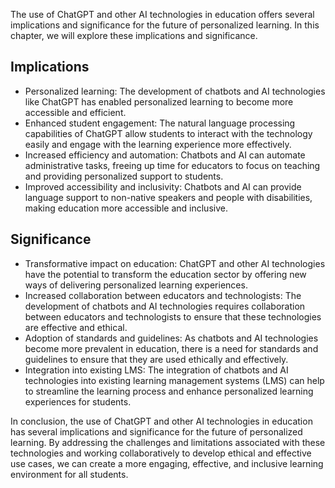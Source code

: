

The use of ChatGPT and other AI technologies in education offers several implications and significance for the future of personalized learning. In this chapter, we will explore these implications and significance.

Implications
------------

* Personalized learning: The development of chatbots and AI technologies like ChatGPT has enabled personalized learning to become more accessible and efficient.
* Enhanced student engagement: The natural language processing capabilities of ChatGPT allow students to interact with the technology easily and engage with the learning experience more effectively.
* Increased efficiency and automation: Chatbots and AI can automate administrative tasks, freeing up time for educators to focus on teaching and providing personalized support to students.
* Improved accessibility and inclusivity: Chatbots and AI can provide language support to non-native speakers and people with disabilities, making education more accessible and inclusive.

Significance
------------

* Transformative impact on education: ChatGPT and other AI technologies have the potential to transform the education sector by offering new ways of delivering personalized learning experiences.
* Increased collaboration between educators and technologists: The development of chatbots and AI technologies requires collaboration between educators and technologists to ensure that these technologies are effective and ethical.
* Adoption of standards and guidelines: As chatbots and AI technologies become more prevalent in education, there is a need for standards and guidelines to ensure that they are used ethically and effectively.
* Integration into existing LMS: The integration of chatbots and AI technologies into existing learning management systems (LMS) can help to streamline the learning process and enhance personalized learning experiences for students.

In conclusion, the use of ChatGPT and other AI technologies in education has several implications and significance for the future of personalized learning. By addressing the challenges and limitations associated with these technologies and working collaboratively to develop ethical and effective use cases, we can create a more engaging, effective, and inclusive learning environment for all students.
